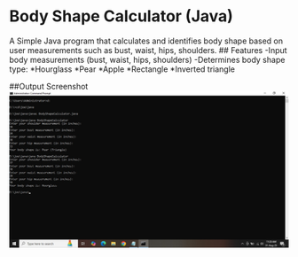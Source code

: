 # Body Shape Calculator (Java)
  A Simple Java program that calculates and identifies body shape based on user measurements such as bust, waist, hips, shoulders.
     ## Features
        -Input  body measurements (bust, waist, hips, shoulders)
        -Determines body shape type:
          *Hourglass
          *Pear
          *Apple
          *Rectangle
          *Inverted triangle


 ##Output Screenshot
 ![Output Screenshot](samplescreenshot(5).jpg)
